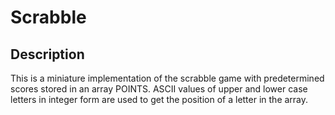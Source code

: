 # Scrabble

## Description

This is a miniature implementation of the scrabble game with predetermined scores stored in an array POINTS.
ASCII values of upper and lower case letters in integer form are used to get the position of a letter in the array.
